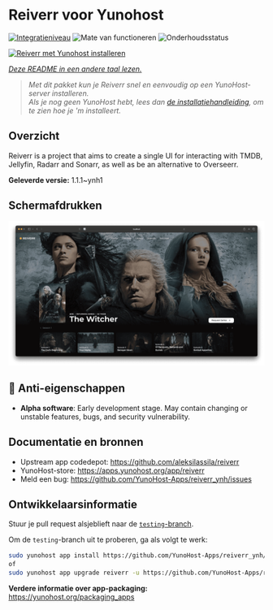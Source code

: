 <!--
NB: Deze README is automatisch gegenereerd door <https://github.com/YunoHost/apps/tree/master/tools/readme_generator>
Hij mag NIET handmatig aangepast worden.
-->

# Reiverr voor Yunohost

[![Integratieniveau](https://dash.yunohost.org/integration/reiverr.svg)](https://ci-apps.yunohost.org/ci/apps/reiverr/) ![Mate van functioneren](https://ci-apps.yunohost.org/ci/badges/reiverr.status.svg) ![Onderhoudsstatus](https://ci-apps.yunohost.org/ci/badges/reiverr.maintain.svg)

[![Reiverr met Yunohost installeren](https://install-app.yunohost.org/install-with-yunohost.svg)](https://install-app.yunohost.org/?app=reiverr)

*[Deze README in een andere taal lezen.](./ALL_README.md)*

> *Met dit pakket kun je Reiverr snel en eenvoudig op een YunoHost-server installeren.*  
> *Als je nog geen YunoHost hebt, lees dan [de installatiehandleiding](https://yunohost.org/install), om te zien hoe je 'm installeert.*

## Overzicht

Reiverr is a project that aims to create a single UI for interacting with TMDB, Jellyfin, Radarr and Sonarr, as well as be an alternative to Overseerr.

**Geleverde versie:** 1.1.1~ynh1

## Schermafdrukken

![Schermafdrukken van Reiverr](./doc/screenshots/screenshot.png)

## :red_circle: Anti-eigenschappen

- **Alpha software**: Early development stage. May contain changing or unstable features, bugs, and security vulnerability.

## Documentatie en bronnen

- Upstream app codedepot: <https://github.com/aleksilassila/reiverr>
- YunoHost-store: <https://apps.yunohost.org/app/reiverr>
- Meld een bug: <https://github.com/YunoHost-Apps/reiverr_ynh/issues>

## Ontwikkelaarsinformatie

Stuur je pull request alsjeblieft naar de [`testing`-branch](https://github.com/YunoHost-Apps/reiverr_ynh/tree/testing).

Om de `testing`-branch uit te proberen, ga als volgt te werk:

```bash
sudo yunohost app install https://github.com/YunoHost-Apps/reiverr_ynh/tree/testing --debug
of
sudo yunohost app upgrade reiverr -u https://github.com/YunoHost-Apps/reiverr_ynh/tree/testing --debug
```

**Verdere informatie over app-packaging:** <https://yunohost.org/packaging_apps>
